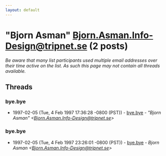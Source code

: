 ```yaml
---
layout: default
---
```


# "Bjorn Asman" <Bjorn.Asman.Info-Design@tripnet.se> (2 posts)

_Be aware that many list participants used multiple email addresses over their time active on the list. As such this page may not contain all threads available._

## Threads

### bye.bye
+ 1997-02-05 (Tue, 4 Feb 1997 17:36:28 -0800 (PST)) - [bye.bye](/archive/1997/02/18388f687770a94230eceaf7de3bb3e21cc8407ba58503e89d9a9dd2393df599) - _"Bjorn Asman" \<Bjorn.Asman.Info-Design@tripnet.se\>_

### bye.bye
+ 1997-02-05 (Tue, 4 Feb 1997 23:26:01 -0800 (PST)) - [bye.bye](/archive/1997/02/f152165dcef069477cc18657db66869618c11ad0df6d88105d3bb77e3860dac6) - _Bjorn Asman \<Bjorn.Asman.Info-Design@tripnet.se\>_

